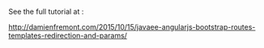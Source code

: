 See the full tutorial at :

http://damienfremont.com/2015/10/15/javaee-angularjs-bootstrap-routes-templates-redirection-and-params/
